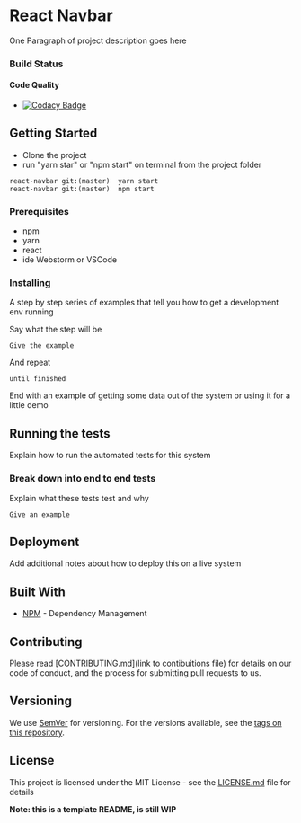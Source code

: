 # React Navbar

One Paragraph of project description goes here

### Build Status

#### Code Quality
* [![Codacy Badge](https://app.codacy.com/project/badge/Grade/4c04b09260a4462da1efd8abd560d74b)](https://www.codacy.com/manual/josousa82/Template-Repository/dashboard?utm_source=github.com&amp;utm_medium=referral&amp;utm_content=josousa82/Template-Repository&amp;utm_campaign=Badge_Grade)


## Getting Started
- Clone the project
-  run "yarn star" or "npm start" on terminal from the project folder

```
react-navbar git:(master)  yarn start
react-navbar git:(master)  npm start
```

### Prerequisites

- npm
- yarn
- react
- ide Webstorm or VSCode

### Installing

A step by step series of examples that tell you how to get a development env running

Say what the step will be

```
Give the example
```

And repeat

```
until finished
```

End with an example of getting some data out of the system or using it for a little demo

## Running the tests

Explain how to run the automated tests for this system

### Break down into end to end tests

Explain what these tests test and why

```
Give an example
```

## Deployment

Add additional notes about how to deploy this on a live system

## Built With

* [NPM](https://www.npmjs.com//) - Dependency Management


## Contributing

Please read [CONTRIBUTING.md](link to contibuitions file) for details on our code of conduct, and the process for submitting pull requests to us.

## Versioning

We use [SemVer](http://semver.org/) for versioning. For the versions available, see the [tags on this repository](https://github.com/your/project/tags). 

## License

This project is licensed under the MIT License - see the [LICENSE.md](LICENSE.md) file for details

****__Note: this is a template README, is still WIP__****
